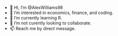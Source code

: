 - 👋 Hi, I’m @AlexWilliams98
- 👀 I’m interested in economics, finance, and coding.
- 🌱 I’m currently learning R.
- 💞️ I’m not curently looking to collaborate.
- 📫 Reach me by direct message.

<!---
AlexWilliams98/AlexWilliams98 is a ✨ special ✨ repository because its `README.md` (this file) appears on your GitHub profile.
You can click the Preview link to take a look at your changes.
--->
